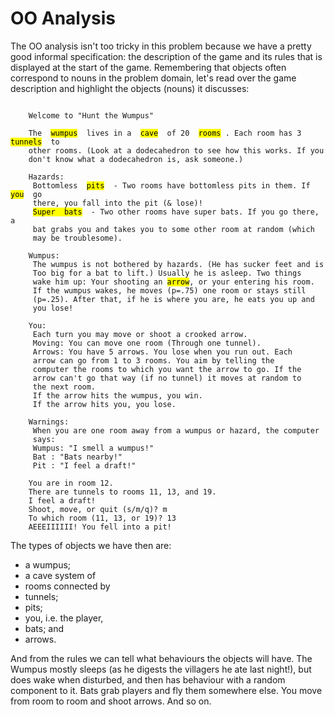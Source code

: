 # OO Analysis

The OO analysis isn't too tricky in this problem because we have a
pretty good informal specification: the description of the game and its
rules that is displayed at the start of the game. Remembering that
objects often correspond to nouns in the problem domain, let's read
over the game description and highlight the objects (nouns) it
discusses:

<pre><code>
    Welcome to "Hunt the Wumpus"
     
    The  <mark>wumpus</mark>  lives in a  <mark>cave</mark>  of 20  <mark>rooms</mark> . Each room has 3  <mark>tunnels</mark>  to
    other rooms. (Look at a dodecahedron to see how this works. If you
    don't know what a dodecahedron is, ask someone.)
     
    Hazards:
     Bottomless  <mark>pits</mark>  - Two rooms have bottomless pits in them. If  <mark>you</mark>  go
     there, you fall into the pit (& lose)!
     <mark>Super  bats</mark>  - Two other rooms have super bats. If you go there, a
     bat grabs you and takes you to some other room at random (which
     may be troublesome).
     
    Wumpus:
     The wumpus is not bothered by hazards. (He has sucker feet and is
     Too big for a bat to lift.) Usually he is asleep. Two things
     wake him up: Your shooting an <mark>arrow</mark>, or your entering his room.
     If the wumpus wakes, he moves (p=.75) one room or stays still
     (p=.25). After that, if he is where you are, he eats you up and
     you lose!
     
    You:
     Each turn you may move or shoot a crooked arrow.
     Moving: You can move one room (Through one tunnel).
     Arrows: You have 5 arrows. You lose when you run out. Each
     arrow can go from 1 to 3 rooms. You aim by telling the
     computer the rooms to which you want the arrow to go. If the
     arrow can't go that way (if no tunnel) it moves at random to
     the next room.
     If the arrow hits the wumpus, you win.
     If the arrow hits you, you lose.
     
    Warnings:
     When you are one room away from a wumpus or hazard, the computer
     says:
     Wumpus: "I smell a wumpus!"
     Bat : "Bats nearby!"
     Pit : "I feel a draft!"
     
    You are in room 12.
    There are tunnels to rooms 11, 13, and 19.
    I feel a draft!
    Shoot, move, or quit (s/m/q)? m
    To which room (11, 13, or 19)? 13
    AEEEIIIIII! You fell into a pit!
</code></pre>

The types of objects we have then are:

-   a wumpus;
-   a cave system of
-   rooms connected by
-   tunnels;
-   pits;
-   you, i.e. the player,
-   bats; and
-   arrows.

And from the rules we can tell what behaviours the objects will have.
The Wumpus mostly sleeps (as he digests the villagers he ate last
night!), but does wake when disturbed, and then has behaviour with a
random component to it. Bats grab players and fly them somewhere else.
You move from room to room and shoot arrows. And so on.

